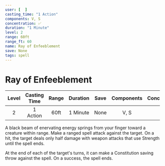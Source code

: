 ```yaml
---
user: [  ]
casting_time: "1 Action"
components: V, S
concentration: ✅
duration: "1 Minute"
level: 2
range: 60ft
range_ft: 60
name: Ray of Enfeeblement
save: None
tags: spell
---
```

# Ray of Enfeeblement

| **Level** | **Casting Time** | **Range** | **Duration** | **Save** | **Components** | **Concentration** |
|:---:|:---:|:---:|:---:|:---:|:---:|:---:|
| 2 | 1 Action | 60ft | 1 Minute | None | V, S | ✅ |

A black beam of enervating energy springs from your finger toward a creature within range. Make a ranged spell attack against the target. On a hit, the target deals only half damage with weapon attacks that use Strength until the spell ends.

At the end of each of the target's turns, it can make a Constitution saving throw against the spell. On a success, the spell ends.